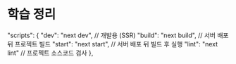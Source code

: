 # 학습 정리

"scripts": {
"dev": "next dev", // 개발용 (SSR)
"build": "next build", // 서버 배포 뒤 프로젝트 빌드
"start": "next start", // 서버 배포 뒤 빌드 후 실행
"lint": "next lint" // 프로젝트 소스코드 검사
},
